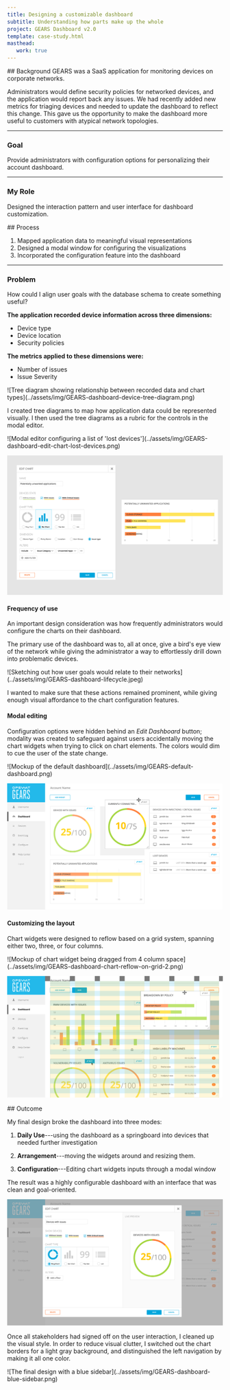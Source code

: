```yaml
---
title: Designing a customizable dashboard
subtitle: Understanding how parts make up the whole
project: GEARS Dashboard v2.0
template: case-study.html
masthead:
   work: true
---
```


<section class="grid indenter:3/5 flip-top:kid border-top:3px border-accent:cyan">
## Background  
GEARS was a SaaS application for monitoring devices on corporate networks.

Administrators would define security policies for networked devices, and the application would report back any issues. We had recently added new metrics for triaging devices and needed to update the dashboard to reflect this change. This gave us the opportunity to make the dashboard more useful to customers with atypical network topologies.

---

### Goal 
Provide administrators with configuration options for personalizing their account dashboard.

---

### My Role 
Designed the interaction pattern and user interface for dashboard customization.

</section>

<section class="grid indenter:3/2/4 split-lists flip-top:kid border-top:3px border-accent:magenta">
## Process 
 
1. Mapped application data to meaningful visual representations
2. Designed a modal window for configuring the visualizations
3. Incorporated the configuration feature into the dashboard

---

### Problem  

How could I align user goals with the database schema to create something useful?

**The application recorded device information across three dimensions:**

- Device type
- Device location
- Security policies

**The metrics applied to these dimensions were:**

- Number of issues
- Issue Severity
    
<div class="subgrid side-by-side">
![Tree diagram showing relationship between recorded data and chart types](../assets/img/GEARS-dashboard-device-tree-diagram.png)
 
I created tree diagrams to map how application data could be represented visually.
I then used the tree diagrams as a rubric for the controls in the modal editor.
</div>
 
<div class="subgrid side-by-side">
![Modal editor configuring a list of 'lost devices'](../assets/img/GEARS-dashboard-edit-chart-lost-devices.png)
 
![Modal editor configuring a bar chart of devices with 'unwanted applications'](../assets/img/GEARS-dashboard-edit-chart-potentially-unwanted-applications.png)
</div>
 
#### Frequency of use
An important design consideration was how frequently administrators would configure the charts on their dashboard.

The primary use of the dashboard was to, all at once, give a bird's eye view of the network while giving the administrator a way to effortlessly drill down into problematic devices.


<div class="left-third cinch-up">
![Sketching out how user goals would relate to their networks](../assets/img/GEARS-dashboard-lifecycle.jpeg)
</div>

I wanted to make sure that these actions remained prominent, while giving enough visual affordance to the chart configuration features. 
 
 
#### Modal editing
Configuration options were hidden behind an _Edit Dashboard_ button; modality was created to safeguard against users accidentally moving the chart widgets when trying to click on chart elements. The colors would dim to cue the user of the state change.
 
<div class='subgrid side-by-side border:img margin-top'>
![Mockup of the default dashboard](../assets/img/GEARS-default-dashboard.png)

![Mockup of dashboard in "Edit" state](../assets/img/GEARS-dashboard-move-chart-widget.png)
</div>
 
#### Customizing the layout
Chart widgets were designed to reflow based on a grid system, spanning either two, three, or four columns. 

<div class='subgrid side-by-side border:img margin-top'>
![Mockup of chart widget being dragged from 4 column space](../assets/img/GEARS-dashboard-chart-reflow-on-grid-2.png)

![Mockup of chart widget being dropped into 3 column space](../assets/img/GEARS-dashboard-chart-reflow-on-grid-1.png)
</div>
</section>

<section class="grid split-lists indenter:3/2/4 flip-top:kid border-top:3px border-accent:yellow">
## Outcome 
 
My final design broke the dashboard into three modes:

1. **Daily Use**---using the dashboard as a springboard into devices that needed further investigation 

2. **Arrangement**---moving the widgets around and resizing them. 
3. **Configuration**---Editing chart widgets inputs through a modal window

The result was a highly configurable dashboard with an interface that was clean and goal-oriented.

![Modal chart editor with a live preview](../assets/img/GEARS-dashboard-edit-modal-with-preview.png)

Once all stakeholders had signed off on the user interaction, I cleaned up the visual style. In order to reduce visual clutter, I switched out the chart borders for a light gray background, and distinguished the left navigation by making it all one color.

<div class="bkg:grey pano shadow:img">
![The final design with a blue sidebar](../assets/img/GEARS-dashboard-blue-sidebar.png)
</div>

</section>
